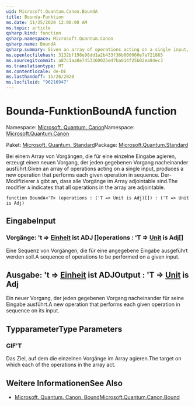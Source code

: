 ```yaml
---
uid: Microsoft.Quantum.Canon.BoundA
title: Bounda-Funktion
ms.date: 11/25/2020 12:00:00 AM
ms.topic: article
qsharp.kind: function
qsharp.namespace: Microsoft.Quantum.Canon
qsharp.name: BoundA
qsharp.summary: Given an array of operations acting on a single input, produces a new operation that performs each given operation in sequence. The modifier `A` indicates that all operations in the array are adjointable.
ms.openlocfilehash: 3132bf198e98dd1a2b433f36b000060e7e721865
ms.sourcegitcommit: a87c1aa8e7453360025e47ba614f25b02ea84ec3
ms.translationtype: MT
ms.contentlocale: de-DE
ms.lasthandoff: 11/26/2020
ms.locfileid: "96216947"
---
```

# <a name="bounda-function"></a><span data-ttu-id="cc2e6-102">Bounda-Funktion</span><span class="sxs-lookup"><span data-stu-id="cc2e6-102">BoundA function</span></span>

<span data-ttu-id="cc2e6-103">Namespace: [Microsoft. Quantum. Canon](xref:Microsoft.Quantum.Canon)</span><span class="sxs-lookup"><span data-stu-id="cc2e6-103">Namespace: [Microsoft.Quantum.Canon](xref:Microsoft.Quantum.Canon)</span></span>

<span data-ttu-id="cc2e6-104">Paket: [Microsoft. Quantum. Standard](https://nuget.org/packages/Microsoft.Quantum.Standard)</span><span class="sxs-lookup"><span data-stu-id="cc2e6-104">Package: [Microsoft.Quantum.Standard](https://nuget.org/packages/Microsoft.Quantum.Standard)</span></span>


<span data-ttu-id="cc2e6-105">Bei einem Array von Vorgängen, die für eine einzelne Eingabe agieren, erzeugt einen neuen Vorgang, der jeden gegebenen Vorgang nacheinander ausführt.</span><span class="sxs-lookup"><span data-stu-id="cc2e6-105">Given an array of operations acting on a single input, produces a new operation that performs each given operation in sequence.</span></span>
<span data-ttu-id="cc2e6-106">Der-Modifizierer `A` gibt an, dass alle Vorgänge im Array adjointable sind.</span><span class="sxs-lookup"><span data-stu-id="cc2e6-106">The modifier `A` indicates that all operations in the array are adjointable.</span></span>

```qsharp
function BoundA<'T> (operations : ('T => Unit is Adj)[]) : ('T => Unit is Adj)
```


## <a name="input"></a><span data-ttu-id="cc2e6-107">Eingabe</span><span class="sxs-lookup"><span data-stu-id="cc2e6-107">Input</span></span>

### <a name="operations--t--unit--is-adj"></a><span data-ttu-id="cc2e6-108">Vorgänge: 't => [Einheit](xref:microsoft.quantum.lang-ref.unit)  ist ADJ []</span><span class="sxs-lookup"><span data-stu-id="cc2e6-108">operations : 'T => [Unit](xref:microsoft.quantum.lang-ref.unit)  is Adj[]</span></span>

<span data-ttu-id="cc2e6-109">Eine Sequenz von Vorgängen, die für eine angegebene Eingabe ausgeführt werden soll.</span><span class="sxs-lookup"><span data-stu-id="cc2e6-109">A sequence of operations to be performed on a given input.</span></span>



## <a name="output--t--unit--is-adj"></a><span data-ttu-id="cc2e6-110">Ausgabe: 't => [Einheit](xref:microsoft.quantum.lang-ref.unit)  ist ADJ</span><span class="sxs-lookup"><span data-stu-id="cc2e6-110">Output : 'T => [Unit](xref:microsoft.quantum.lang-ref.unit)  is Adj</span></span>

<span data-ttu-id="cc2e6-111">Ein neuer Vorgang, der jeden gegebenen Vorgang nacheinander für seine Eingabe ausführt.</span><span class="sxs-lookup"><span data-stu-id="cc2e6-111">A new operation that performs each given operation in sequence on its input.</span></span>

## <a name="type-parameters"></a><span data-ttu-id="cc2e6-112">Typparameter</span><span class="sxs-lookup"><span data-stu-id="cc2e6-112">Type Parameters</span></span>

### <a name="t"></a><span data-ttu-id="cc2e6-113">GIF</span><span class="sxs-lookup"><span data-stu-id="cc2e6-113">'T</span></span>

<span data-ttu-id="cc2e6-114">Das Ziel, auf dem die einzelnen Vorgänge im Array agieren.</span><span class="sxs-lookup"><span data-stu-id="cc2e6-114">The target on which each of the operations in the array act.</span></span>

## <a name="see-also"></a><span data-ttu-id="cc2e6-115">Weitere Informationen</span><span class="sxs-lookup"><span data-stu-id="cc2e6-115">See Also</span></span>

- [<span data-ttu-id="cc2e6-116">Microsoft. Quantum. Canon. Bound</span><span class="sxs-lookup"><span data-stu-id="cc2e6-116">Microsoft.Quantum.Canon.Bound</span></span>](xref:Microsoft.Quantum.Canon.Bound)
